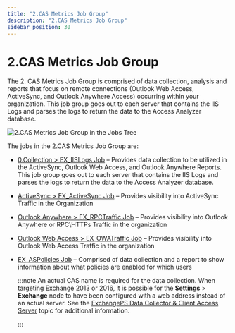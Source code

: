 ```yaml
---
title: "2.CAS Metrics Job Group"
description: "2.CAS Metrics Job Group"
sidebar_position: 30
---
```


# 2.CAS Metrics Job Group

The 2. CAS Metrics Job Group is comprised of data collection, analysis and reports that focus on
remote connections (Outlook Web Access, ActiveSync, and Outlook Anywhere Access) occurring within
your organization. This job group goes out to each server that contains the IIS Logs and parses the
logs to return the data to the Access Analyzer database.

![2.CAS Metrics Job Group in the Jobs Tree](/img/product_docs/accessanalyzer/12.0/solutions/exchange/casmetrics/jobstree.webp)

The jobs in the 2.CAS Metrics Job Group are:

- [0.Collection > EX_IISLogs Job](/docs/accessanalyzer/12.0/solutions/exchange/casmetrics/ex_iislogs.md) – Provides data collection to be utilized in the
  ActiveSync, Outlook Web Access, and Outlook Anywhere Reports. This job group goes out to each
  server that contains the IIS Logs and parses the logs to return the data to the Access
  Analyzer database.
- [ActiveSync > EX_ActiveSync Job](/docs/accessanalyzer/12.0/solutions/exchange/casmetrics/ex_activesync.md) – Provides visibility into ActiveSync Traffic
  in the Organization
- [Outlook Anywhere > EX_RPCTraffic Job](/docs/accessanalyzer/12.0/solutions/exchange/casmetrics/ex_rpctraffic.md) – Provides visibility into Outlook
  Anywhere or RPC\HTTPs Traffic in the organization
- [Outlook Web Access > EX_OWATraffic Job](/docs/accessanalyzer/12.0/solutions/exchange/casmetrics/ex_owatraffic.md) – Provides visibility into Outlook Web
  Access Traffic in the organization
- [EX_ASPolicies Job](/docs/accessanalyzer/12.0/solutions/exchange/casmetrics/ex_aspolicies.md) – Comprised of data collection and a report to show
  information about what policies are enabled for which users

    :::note
    An actual CAS name is required for the data collection. When targeting Exchange 2013
    or 2016, it is possible for the **Settings** > **Exchange** node to have been configured with a
    web address instead of an actual server. See the
    [ExchangePS Data Collector & Client Access Server](/docs/accessanalyzer/12.0/solutions/exchange/recommended.md) topic for additional
    information.
    
    :::

